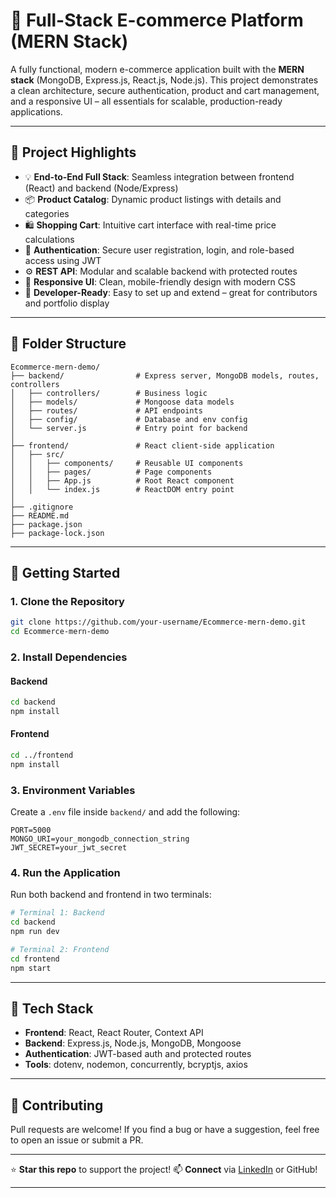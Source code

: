 
# 🛒 Full-Stack E-commerce Platform (MERN Stack)

A fully functional, modern e-commerce application built with the **MERN stack** (MongoDB, Express.js, React.js, Node.js). This project demonstrates a clean architecture, secure authentication, product and cart management, and a responsive UI – all essentials for scalable, production-ready applications.

---

## 📌 Project Highlights

- 💡 **End-to-End Full Stack**: Seamless integration between frontend (React) and backend (Node/Express)
- 📦 **Product Catalog**: Dynamic product listings with details and categories
- 🛍️ **Shopping Cart**: Intuitive cart interface with real-time price calculations
- 🔐 **Authentication**: Secure user registration, login, and role-based access using JWT
- ⚙️ **REST API**: Modular and scalable backend with protected routes
- 💅 **Responsive UI**: Clean, mobile-friendly design with modern CSS
- 🧪 **Developer-Ready**: Easy to set up and extend – great for contributors and portfolio display

---

## 📁 Folder Structure

```text
Ecommerce-mern-demo/
├── backend/                # Express server, MongoDB models, routes, controllers
│   ├── controllers/        # Business logic
│   ├── models/             # Mongoose data models
│   ├── routes/             # API endpoints
│   ├── config/             # Database and env config
│   └── server.js           # Entry point for backend
│
├── frontend/               # React client-side application
│   ├── src/
│   │   ├── components/     # Reusable UI components
│   │   ├── pages/          # Page components
│   │   ├── App.js          # Root React component
│   │   └── index.js        # ReactDOM entry point
│
├── .gitignore
├── README.md
├── package.json
├── package-lock.json
````

---

## 🚀 Getting Started

### 1. Clone the Repository

```bash
git clone https://github.com/your-username/Ecommerce-mern-demo.git
cd Ecommerce-mern-demo
```

### 2. Install Dependencies

#### Backend

```bash
cd backend
npm install
```

#### Frontend

```bash
cd ../frontend
npm install
```

### 3. Environment Variables

Create a `.env` file inside `backend/` and add the following:

```env
PORT=5000
MONGO_URI=your_mongodb_connection_string
JWT_SECRET=your_jwt_secret
```

### 4. Run the Application

Run both backend and frontend in two terminals:

```bash
# Terminal 1: Backend
cd backend
npm run dev
```

```bash
# Terminal 2: Frontend
cd frontend
npm start
```

---

## 🧩 Tech Stack

* **Frontend**: React, React Router, Context API
* **Backend**: Express.js, Node.js, MongoDB, Mongoose
* **Authentication**: JWT-based auth and protected routes
* **Tools**: dotenv, nodemon, concurrently, bcryptjs, axios

---

## 📣 Contributing

Pull requests are welcome! If you find a bug or have a suggestion, feel free to open an issue or submit a PR.

---

⭐ **Star this repo** to support the project!
📫 **Connect** via [LinkedIn](https://www.linkedin.com/in/soham-d1758) or GitHub!

---
